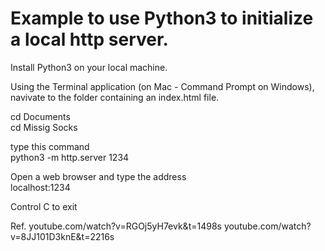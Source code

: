 # Example to use Python3 to initialize a local http server.

Install Python3 on your local machine.

Using the Terminal application (on Mac - Command Prompt on Windows), navivate to the folder containing an index.html file.

cd Documents  
cd Missig Socks

type this command  
python3 -m http.server 1234

Open a web browser and type the address  
localhost:1234

Control C to exit 

Ref.
youtube.com/watch?v=RGOj5yH7evk&t=1498s
youtube.com/watch?v=8JJ101D3knE&t=2216s
